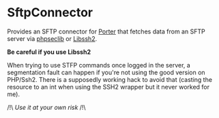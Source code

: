 SftpConnector
========

Provides an SFTP connector for [Porter][Porter] that fetches data from an SFTP server via [phpseclib][phpseclib] or [Libssh2][libssh2].

**Be careful if you use Libssh2**

When trying to use STFP commands once logged in the server, a segmentation fault can happen if you're not using the good version on PHP/Ssh2.
There is a supposedly working hack to avoid that (casting the resource to an int when using the SSH2 wrapper but it never worked for me).

/!\ _Use it at your own risk_ /!\


[Porter]: https://github.com/ScriptFUSION/Porter
[phpseclib]: https://github.com/phpseclib/phpseclib
[libssh2]: https://libssh2.org/
